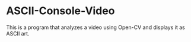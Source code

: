 # ASCII-Console-Video
This is a program that analyzes a video using Open-CV and displays it as ASCII art.
